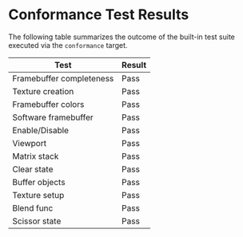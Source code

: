 # Conformance Test Results

The following table summarizes the outcome of the built-in test suite
executed via the `conformance` target.

| Test                   | Result |
|------------------------|--------|
| Framebuffer completeness | Pass |
| Texture creation         | Pass |
| Framebuffer colors       | Pass |
| Software framebuffer     | Pass |
| Enable/Disable           | Pass |
| Viewport                 | Pass |
| Matrix stack             | Pass |
| Clear state              | Pass |
| Buffer objects           | Pass |
| Texture setup            | Pass |
| Blend func               | Pass |
| Scissor state            | Pass |
